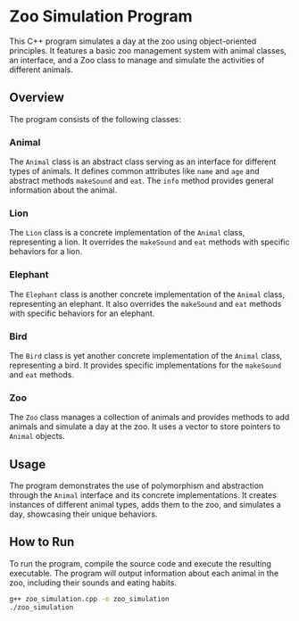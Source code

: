 # Zoo Simulation Program

This C++ program simulates a day at the zoo using object-oriented principles. It features a basic zoo management system with animal classes, an interface, and a Zoo class to manage and simulate the activities of different animals.

## Overview

The program consists of the following classes:

### Animal

The `Animal` class is an abstract class serving as an interface for different types of animals. It defines common attributes like `name` and `age` and abstract methods `makeSound` and `eat`. The `info` method provides general information about the animal.

### Lion

The `Lion` class is a concrete implementation of the `Animal` class, representing a lion. It overrides the `makeSound` and `eat` methods with specific behaviors for a lion.

### Elephant

The `Elephant` class is another concrete implementation of the `Animal` class, representing an elephant. It also overrides the `makeSound` and `eat` methods with specific behaviors for an elephant.

### Bird

The `Bird` class is yet another concrete implementation of the `Animal` class, representing a bird. It provides specific implementations for the `makeSound` and `eat` methods.

### Zoo

The `Zoo` class manages a collection of animals and provides methods to add animals and simulate a day at the zoo. It uses a vector to store pointers to `Animal` objects.

## Usage

The program demonstrates the use of polymorphism and abstraction through the `Animal` interface and its concrete implementations. It creates instances of different animal types, adds them to the zoo, and simulates a day, showcasing their unique behaviors.

## How to Run

To run the program, compile the source code and execute the resulting executable. The program will output information about each animal in the zoo, including their sounds and eating habits.

```bash
g++ zoo_simulation.cpp -o zoo_simulation
./zoo_simulation
